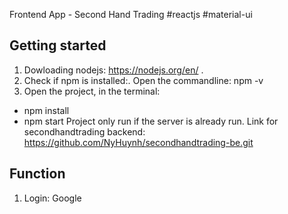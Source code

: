 Frontend App - Second Hand Trading
#reactjs #material-ui

## Getting started

1. Dowloading nodejs: https://nodejs.org/en/ . 
2. Check if npm is installed:. Open the commandline: npm -v
3. Open the project, in the terminal:
  - npm install
  - npm start
  Project only run if the server is already run. Link for secondhandtrading backend: https://github.com/NyHuynh/secondhandtrading-be.git
  
  
 ## Function
 
 1. Login: Google
  


